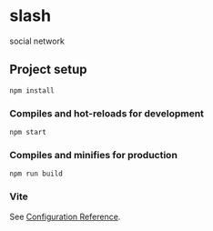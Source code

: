 # slash
social network

## Project setup
```
npm install
```

### Compiles and hot-reloads for development
```
npm start
```

### Compiles and minifies for production
```
npm run build
```

### Vite
See [Configuration Reference](https://vitejs.dev/config/).
